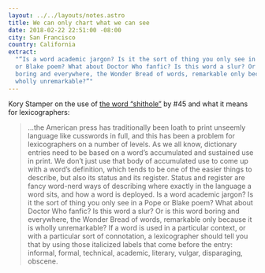 ```yaml
---
layout: ../../layouts/notes.astro
title: We can only chart what we can see
date: 2018-02-22 22:51:00 -08:00
city: San Francisco
country: California
extract:
  "“Is a word academic jargon? Is it the sort of thing you only see in a Pope
  or Blake poem? What about Doctor Who fanfic? Is this word a slur? Or is this word
  boring and everywhere, the Wonder Bread of words, remarkable only because it is
  wholly unremarkable?”"
---
```


Kory Stamper on the use of [the word “shithole”](https://korystamper.wordpress.com/2018/01/11/down-the-shithole-why-lexicographers-need-your-profanity/) by #45 and what it means for lexicographers:

> ...the American press has traditionally been loath to print unseemly language like cusswords in full, and this has been a problem for lexicographers on a number of levels. As we all know, dictionary entries need to be based on a word’s accumulated and sustained use in print. We don’t just use that body of accumulated use to come up with a word’s definition, which tends to be one of the easier things to describe, but also its status and its register. Status and register are fancy word-nerd ways of describing where exactly in the language a word sits, and how a word is deployed. Is a word academic jargon? Is it the sort of thing you only see in a Pope or Blake poem? What about Doctor Who fanfic? Is this word a slur? Or is this word boring and everywhere, the Wonder Bread of words, remarkable only because it is wholly unremarkable? If a word is used in a particular context, or with a particular sort of connotation, a lexicographer should tell you that by using those italicized labels that come before the entry: informal, formal, technical, academic, literary, vulgar, disparaging, obscene.
